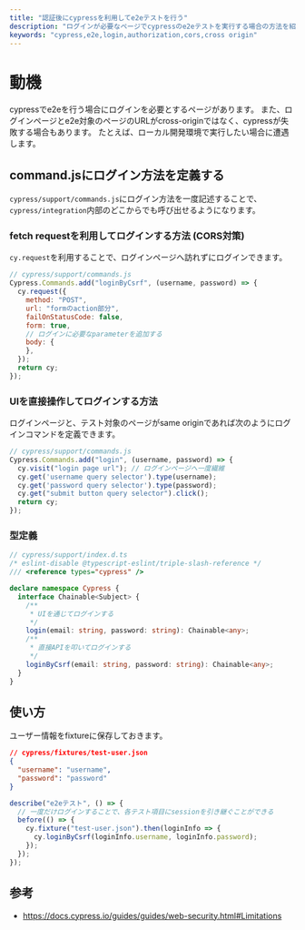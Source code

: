 ```yaml
---
title: "認証後にcypressを利用してe2eテストを行う"
description: "ログインが必要なページでcypressのe2eテストを実行する場合の方法を紹介します"
keywords: "cypress,e2e,login,authorization,cors,cross origin"
---
```


# 動機

cypressでe2eを行う場合にログインを必要とするページがあります。
また、ログインページとe2e対象のページのURLがcross-originではなく、cypressが失敗する場合もあります。
たとえば、ローカル開発環境で実行したい場合に遭遇します。

## command.jsにログイン方法を定義する

`cypress/support/commands.js`にログイン方法を一度記述することで、`cypress/integration`内部のどこからでも呼び出せるようになります。

### fetch requestを利用してログインする方法 (CORS対策)

`cy.request`を利用することで、ログインページへ訪れずにログインできます。

```js
// cypress/support/commands.js
Cypress.Commands.add("loginByCsrf", (username, password) => {
  cy.request({
    method: "POST",
    url: "formのaction部分",
    failOnStatusCode: false,
    form: true,
    // ログインに必要なparameterを追加する
    body: {
    },
  });
  return cy;
});
```

### UIを直接操作してログインする方法

ログインページと、テスト対象のページがsame originであれば次のようにログインコマンドを定義できます。

```js
// cypress/support/commands.js
Cypress.Commands.add("login", (username, password) => {
  cy.visit("login page url"); // ログインページへ一度繊維
  cy.get('username query selector').type(username);
  cy.get('password query selector').type(password);
  cy.get("submit button query selector").click();
  return cy;
});
```

### 型定義

```ts
// cypress/support/index.d.ts
/* eslint-disable @typescript-eslint/triple-slash-reference */
/// <reference types="cypress" />

declare namespace Cypress {
  interface Chainable<Subject> {
    /**
     * UIを通じてログインする
     */
    login(email: string, password: string): Chainable<any>;
    /**
     * 直接APIを叩いてログインする
     */
    loginByCsrf(email: string, password: string): Chainable<any>;
  }
}
```

## 使い方

ユーザー情報をfixtureに保存しておきます。

```json
// cypress/fixtures/test-user.json
{
  "username": "username",
  "password": "password"
}
```

```ts
describe("e2eテスト", () => {
  // 一度だけログインすることで、各テスト項目にsessionを引き継ぐことができる
  before(() => {
    cy.fixture("test-user.json").then(loginInfo => {
      cy.loginByCsrf(loginInfo.username, loginInfo.password);
    });
  });
});
```

## 参考

* <https://docs.cypress.io/guides/guides/web-security.html#Limitations>

